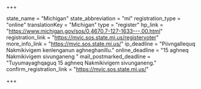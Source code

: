 +++

state_name = "Michigan"
state_abbreviation = "mi"
registration_type = "online"
translationKey = "Michigan"
type = "register"
hp_link = "https://www.michigan.gov/sos/0,4670,7-127-1633---,00.html"
registration_link = "https://mvic.sos.state.mi.us/registervoter"
more_info_link = "https://mvic.sos.state.mi.us/"
ip_deadline = "Piivngallequq Nakmikivigem kenlenganun aghneghanillu."
online_deadline = "15 aghneq Nakmikivigem sivunganeng "
mail_postmarked_deadline = "Tuyumayaghqaguq 15 aghneq Nakmikivigem sivunganeng."
confirm_registration_link = "https://mvic.sos.state.mi.us/"

+++